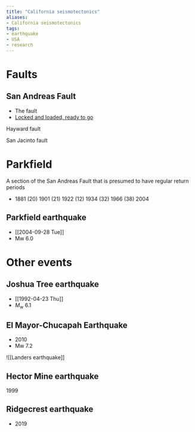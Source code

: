 ```yaml
---
title: "California seismotectonics"
aliases:
- California seismotectonics
tags:
- earthquake
- USA
- research
---
```


# Faults
## San Andreas Fault
- The fault
- [Locked and loaded, ready to go](https://app.wallabag.it/view/13931253)

Hayward fault

San Jacinto fault

# Parkfield
A section of the San Andreas Fault that is presumed to have regular return periods
- 1881 (20) 1901 (21) 1922 (12) 1934 (32) 1966 (38) 2004
## Parkfield earthquake
- [[2004-09-28 Tue]]
- Mw 6.0
# Other events
## Joshua Tree earthquake
- [[1992-04-23 Thu]]
- $M_\text{w}$ 6.1

## El Mayor-Chucapah Earthquake
- 2010
- Mw 7.2

![[Landers earthquake]]

## Hector Mine earthquake
1999

## Ridgecrest earthquake
 - 2019

